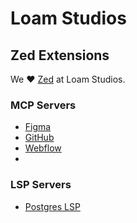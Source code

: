 # Loam Studios

## Zed Extensions

We :heart: [Zed](https://zed.dev/) at Loam Studios.

### MCP Servers

* [Figma](https://github.com/LoamStudios/zed-mcp-server-figma)
* [GitHub](https://github.com/LoamStudios/zed-mcp-server-github)
* [Webflow](https://github.com/LoamStudios/zed-mcp-server-webflow)
*

### LSP Servers

* [Postgres LSP](https://github.com/LoamStudios/zed-postgres-language-server)
